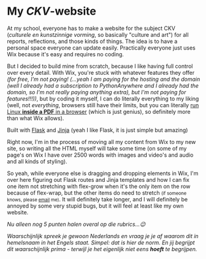 # My _CKV_-website

At my school, everyone has to make a website for the subject CKV (_culturele en kunstzinnige vorming_, so basically "culture and art") for all reports, reflections, and those kinds of things. The idea is to have a personal space everyone can update easily. Practically everyone just uses Wix because it's easy and requires no coding.

But I decided to build mine from scratch, because I like having full control over every detail. With Wix, you're stuck with whatever features they offer _(for free, I'm not paying! (...yeah I am paying for the hosting and the domain (well I already had a subscription to PythonAnywhere and I already had the domain, so I'm not really paying anything extra), but I'm not paying for features!!!))_, but by coding it myself, I can do literally everything to my liking (well, not _everything_, browsers still have their limits, but you can literally [run Linux __inside a PDF__ in a browser](https://github.com/ading2210/linuxpdf) (which is just genius), so definitely more than what Wix allows).

Built with [Flask](https://github.com/pallets/flask) and [Jinja](https://github.com/pallets/jinja) (yeah I like Flask, it is just simple but amazing)

Right now, I'm in the process of moving all my content from Wix to my new site, so writing all the HTML myself will take some time (on some of my page's on Wix I have over 2500 words with images and video's and audio and all kinds of styling).

So yeah, while everyone else is dragging and dropping elements in Wix, I'm over here figuring out Flask routes and Jinja templates and how I can fix one item not stretching with flex-grow when it's the only item on the row because of flex-wrap, but the other items do need to stretch <small>(if someone knows, please [email](mailto:gijs6@dupunkto.org) me)</small>. It will definitely take longer, and I will definitely be annoyed by some very stupid bugs, but it will feel at least  like my own website.


_Nu alleen nog 5 punten halen overal op die rubrics...😉_

_Waarschijnlijk spreek je gewoon Nederlands en vraag je je af waarom dit in hemelsnaam in het Engels staat. Simpel: dat is hier de norm. En jij begrijpt dit waarschijnlijk prima - terwijl je het eigenlijk niet eens __hoeft__ te begrijpen._
